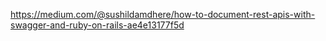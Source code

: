 https://medium.com/@sushildamdhere/how-to-document-rest-apis-with-swagger-and-ruby-on-rails-ae4e13177f5d
